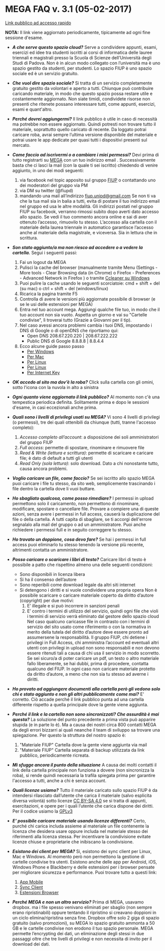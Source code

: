 # MEGA FAQ v. 3.1 (05-02-2017)

[Link pubblico ad accesso rapido](https://mega.nz/#F!eV8CRALI!czTdwpda-jhoHNH1SkTV1Q)

**NOTA:** Il link viene aggiornato periodicamente, tipicamente ad ogni fine sessione d'esame.

- ***A che serve questo spazio cloud?*** Serve a condividere appunti, esami, esercizi ed idee tra studenti iscritti ai corsi di informatica delle lauree triennali e magistrali presso la Scuola di Scienze dell’Università degli Studi di Padova. Non è in alcun modo collegato con l’università ma è uno spazio gestito da studenti, per studenti. Lo spazio FIUP è uno spazio sociale ed è un servizio gratuito.

- ***Che vuol dire spazio sociale?*** Si tratta di un servizio completamente gratuito gestito da volontari e aperto a tutti. Chiunque può contribuire caricando materiale, in modo che questo spazio possa restare utile e costantemente aggiornato. Non siate timidi, condividete risorse non presenti che ritenete possano interessare tutti, come  appunti, esercizi, esami e quant'altro.

- ***Perché dovrei aggiungermi?*** Il link pubblico è utile in caso di necessità ma potrebbe non essere aggiornato. Quindi potresti non trovare tutto il materiale, soprattutto quello caricato di recente. Da loggato potrai caricare roba, avrai sempre l’ultima versione disponibile del materiale e potrai usare le app dedicate per quasi tutti i dispositivi presenti sul mercato.

- ***Come faccio ad iscrivermi o a cambiare i miei permessi?*** Devi prima di tutto registrarti su [MEGA](https://mega.nz/) con un tuo indirizzo email . Successivamente basta che ci lasci la mail (con la quale ti sei iscritto) chiedendo di venire aggiunto, in uno dei modi seguenti:
	1. via facebook nel topic apposito sul gruppo [FIUP](https://www.facebook.com/groups/fiupd) o contattando uno dei moderatori del gruppo via PM
	2. via DM su twitter (@fiupd) 
	3. mandando una mail all’indirizzo fiup.unipd@gmail.com 
	Se non ti va che la tua mail sia in balia a tutti, evita di postare il tuo indirizzo email nel gruppo ed usa le altre modalità. Gli indirizzi postati nel gruppo FIUP su facebook, verranno rimossi subito dopo averti dato accesso allo spazio. Se vedi il tuo commento ancora online e sai di aver ottenuto l’accesso, rimuovilo tu stesso.
	L’accesso alla cartella con il materiale della laurea triennale in automatico garantisce l’accesso anche al materiale della magistrale, e viceversa. Sia in lettura che in scrittura.
	
- ***Son stato aggiunto/a ma non riesco ad accedere o a vedere la cartella.*** 
	Segui i seguenti passi:
	1. Fai un logout da MEGA
	2. Pulisci la cache del browser (manualmente tramite Menu
		(Settings - More tools - Clear Browsing data (in Chrome) o 
		Firefox - Preferences - Advanced Network in Firefox ) o tramite 
		[Ccleaner su Windows](https://www.piriform.com/ccleaner)
	3. Puoi pulire la cache usando le seguenti scorciatoie: cmd + shift + del (su mac) o ctrl + shift + del (windows/linux)
	4. Ricarica la pagina tramite F5
	5. Controlla di avere le versioni più aggiornate possibile di browser (e se le usi delle estensioni per MEGA)
	6. Entra nel tuo account mega. Aggiungi qualche file tuo, in modo che il tuo account non sia vuoto. Aspetta un giorno e vai su "Cartelle condivise", lì troverai tutto (Grazie a Giovanni per il tip).
	7. Nel caso avessi ancora problemi cambia i tuoi DNS, impostando i DNS di Google o di openDNS che riportiamo qui: 
		* Open DNS		 208.67.220.220 | 208.67.222.222 
		* Public DNS di Google	 8.8.8.8 | 8.8.4.4 
	8. Ecco alcune guide passo passo
		* [Per Windows](https://aranzulla.tecnologia.virgilio.it/come-impostare-dns-19767.html)
		* [Per Mac](https://aranzulla.tecnologia.virgilio.it/come-cambiare-dns-su-mac-36660.html)
		* [Per Linux](https://www.coresis.com/extra/linuxcorsobase/12-1.htm)
		* [Per Linux](https://www.chimerarevo.com/linux/ubuntu-come-impostare-o-cambiare-i-dns-19494/)
		* [Per Internet Key](https://just-share-it.blogspot.it/2008/12/come-modificare-i-dns-della-vodafane.html)
	
- ***OK accedo al sito ma dov’è la roba?*** Click sulla cartella con gli omini, sotto l'icona con la nuvola in alto a sinistra

- ***Ogni quanto viene aggiornato il link pubblico?*** Al momento non c'è una tempestica periodica definita. Solitamente prima e dopo le sessioni d'esame, in casi eccezionali anche prima.

- ***Quali sono i livelli di privilegi usati su MEGA?*** Vi sono 4 livelli di privilegi (o permessi), tre dei quali ottenibili da chiunque (tutti, tranne l'accesso completo):
	1. *Accesso completo all’account*: a disposizione dei soli amministratori del gruppo FIUP
	2. *Full access*: permette di spostare, rinominare e rimuovere file
	3. *Read & Write (lettura e scrittura)*: permette di scaricare e caricare file; è dato di default a tutti gli utenti
	4. *Read Only (sola lettura)*: solo download. Dato a chi nonostante tutto, causa ancora problemi.

- ***Voglio caricare un file, come faccio?*** Se sei iscritto allo spazio MEGA puoi caricare i file tu stesso, da sito web, semplicemente trascinando i file dentro la cartella dove li vuoi buttare. 

- ***Ho sbagliato qualcosa, come posso rimediare?*** I permessi in upload permettono solo il caricamento, non permettono di rinominare, modificare, spostare o cancellare file. Provare a compiere una di queste azioni, senza avere i permessi in full access, causerà la duplicazione del file o della cartella.
A tutti capita di sbagliare, se ti accorgi dell'errore segnalalo alla mail del gruppo o ad un amministratore. Puoi anche richiedere i permessi full e in seguito correggere tu stesso.

- ***Ho trovato un doppione, cosa devo fare?*** Se hai i permessi in full access puoi eliminarlo tu stesso tenendo la versione più recente, altrimenti contatta un amministratore.

- ***Posso caricare o scaricare i libri di testo?*** Caricare libri di testo è possibile a patto che rispettino almeno una delle seguenti condizioni:
	* Sono disponibili in licenza libera
	* Si ha il consenso dell’autore
	* Sono reperibili come download legale da altri siti internet 
	* Si detengono i diritti e si vuole condividere una propria opera
    Non è possibile scaricare o caricare materiale coperto da diritto d’autore (copyright) per due motivi:
    	1. E’ illegale e si può incorrere in sanzioni penali
	    2. E’ contro i termini di utilizzo del servizio, quindi ogni file che violi i termini di servizio verrà eliminato dal gestore dello spazio cloud
	Nel caso qualcuno caricasse file in contrasto con i termini di servizio del sito usato come riferimento o con la normativa in merito della tutela del diritto d’autore deve essere pronto ad assumersene la responsabilità. Il gruppo FIUP, chi detiene i privilegi in Full Access, chi amministra l’account ed eventuali altri utenti con privilegi in upload non sono responsabili e non devono essere ritenuti tali a causa di chi usa il servizio in modo scorretto.
	Se sei sicuro/a di poter caricare un pdf, un testo o altro materiale fallo liberamente, se hai dubbi, prima di procedere, contatta qualcuno del FIUP. In ogni caso non caricare materiale protetto da diritto d’autore, a meno che non sia tu stesso ad averne i diritti.
	
- ***Ho provato ad aggiungere documenti alla cartella però gli vedono solo chi e stato aggiunto e non gli altri pubblicamente come mai?*** E' corretto. Ciò accade perché il link pubblico punta ad una cartella differente rispetto a quella principale dove la gente viene aggiunta.

- ***Perché il link e la cartella non sono sincronizzati? Che assurdità è mai questa?*** La soluzione del punto precedente a prima vista può apparire stupida (e in parte lo è). Ma a causa dei nostri circa 800 contatti MEGA da degli errori bizzarri ai quali neanche il team di sviluppo sa trovare una spiegazione. Per questo la struttura del nostro spazio è:
	1. "Materiale FIUP" Cartella dove la gente viene aggiunta via mail
	2. "Materiale FIUP" Cartella separata di backup utilizzata da link pubblico, periodicamente ricreata. 
	
- ***Mi sfugge ancora il punto della situazione*** A causa dei molti contatti il link della cartella principale non funziona a dovere (non sincronizza la roba), si rende quindi necessaria la trafila spiegata prima per garantire l'accesso a tutti, anche a chi è senza account. 
	
- ***Quali licenze usiamo?*** Tutto il materiale caricato sullo spazio FIUP è da intendersi rilasciato dall’utente che carica il materiale (salvo esplicita diversa volontà) sotto licenze [CC BY-SA 4.0](http://creativecommons.org/licenses/by-sa/4.0/) se si tratta di appunti, esercitazioni, e opere per i quali l’utente che carica dispone dei diritti. Per il codice usiamo la [GPLv3](http://katolaz.homeunix.net/gplv3/)

- ***E’ possibile caricare materiale usando licenze differenti?*** Certo, purché chi carica includa assieme al materiale un file contenente la licenza che desidera usare oppure includa nel materiale stesso dei riferimenti alla licenza stessa. Per incentivare la condivisione evitate licenze chiuse e proprietarie che inibiscano la condivisione.

- ***Esistono dei client per MEGA?*** Si, esistono dei sync client per Linux, Mac e Windows. Al momento però non permettono la gestione di cartelle condivise tra utenti. Esistono anche delle app per Android, iOS, Windows Phone e Blackberry e delle estensioni per i browser pensate per migliorare sicurezza e performance. Puoi trovare tutto a questi link:

	1. [App Mobile](https://mega.nz/#mobile)
	2. [Sync Client](https://mega.nz/#sync)
	3. [Estensioni Browser](https://mega.nz/#plugin)
	
- ***Perché MEGA e non un altro servizio?*** Prima di MEGA, usavamo dropbox. ma i file spesso venivano eliminati per sbaglio (non sempre erano ripristinabili) oppure tentando il ripristino si creavano doppioni in un ciclo elimina/ripristina senza fine. Dropbox offre solo 2 giga di spazio gratuito (salvo promozioni), su MEGA lo spazio gratuito ammonta a 50 GB e le cartelle condivise non erodono il tuo spazio personale. MEGA permette l’encrypting dei dati, un eliminazione degli stessi in due passaggi oltre che tre livelli di privilegi e non necessita di invito per il download dei dati.
